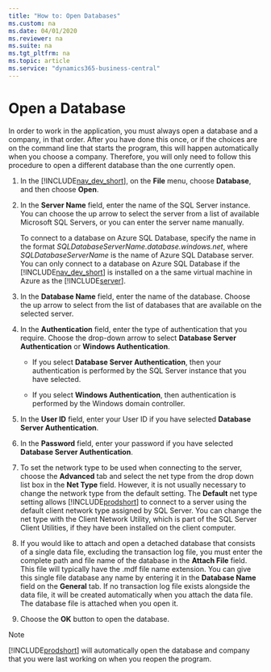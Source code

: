 ```yaml
---
title: "How to: Open Databases"
ms.custom: na
ms.date: 04/01/2020
ms.reviewer: na
ms.suite: na
ms.tgt_pltfrm: na
ms.topic: article
ms.service: "dynamics365-business-central"
---
```

# Open a Database
In order to work in the application, you must always open a database and a company, in that order. After you have done this once, or if the choices are on the command line that starts the program, this will happen automatically when you choose a company. Therefore, you will only need to follow this procedure to open a different database than the one currently open.  

1.  In the [!INCLUDE[nav_dev_short](../developer/includes/nav_dev_short_md.md)], on the **File** menu, choose **Database**, and then choose **Open**.  

2.  In the **Server Name** field, enter the name of the SQL Server instance. You can choose the up arrow to select the server from a list of available Microsoft SQL Servers, or you can enter the server name manually.  

     To connect to a database on Azure SQL Database, specify the name in the format *SQLDatabaseServerName.database.windows.net*, where *SQLDatabaseServerName* is the name of Azure SQL Database server. You can only connect to a database on Azure SQL Database if the [!INCLUDE[nav_dev_short](../developer/includes/nav_dev_short_md.md)] is installed on a the same virtual machine in Azure as the [!INCLUDE[server](../developer/includes/server.md)].  

3.  In the **Database Name** field, enter the name of the database. Choose the up arrow to select from the list of databases that are available on the selected server.  

4.  In the **Authentication** field, enter the type of authentication that you require. Choose the drop-down arrow to select **Database Server Authentication** or **Windows Authentication**.  

    -   If you select **Database Server Authentication**, then your authentication is performed by the SQL Server instance that you have selected.  

    -   If you select **Windows Authentication**, then authentication is performed by the Windows domain controller.  

5.  In the **User ID** field, enter your User ID if you have selected **Database Server Authentication**.  

6.  In the **Password** field, enter your password if you have selected **Database Server Authentication**.  

7.  To set the network type to be used when connecting to the server, choose the **Advanced** tab and select the net type from the drop down list box in the **Net Type** field. However, it is not usually necessary to change the network type from the default setting. The **Default** net type setting allows [!INCLUDE[prodshort](../developer/includes/prodshort.md)] to connect to a server using the default client network type assigned by SQL Server. You can change the net type with the Client Network Utility, which is part of the SQL Server Client Utilities, if they have been installed on the client computer.  

8.  If you would like to attach and open a detached database that consists of a single data file, excluding the transaction log file, you must enter the complete path and file name of the database in the **Attach File** field. This file will typically have the .mdf file name extension. You can give this single file database any name by entering it in the **Database Name** field on the **General** tab. If no transaction log file exists alongside the data file, it will be created automatically when you attach the data file. The database file is attached when you open it.  

9. Choose the **OK** button to open the database.  

> [!NOTE]  
>  [!INCLUDE[prodshort](../developer/includes/prodshort.md)] will automatically open the database and company that you were last working on when you reopen the program.  

